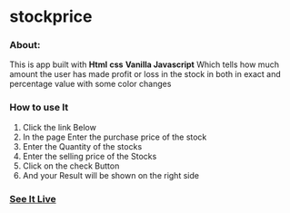 # stockprice
### About:
This is app built with **Html** **css** **Vanilla Javascript** Which tells how much amount the user has made profit or loss in the stock in both in exact and percentage value with some color changes

### How to use It
1. Click the link Below
2. In the page Enter the purchase price of the stock
3. Enter the Quantity of the stocks
4. Enter the selling price of the Stocks
5. Click on the check Button
6. And your Result will be shown on the right side 
### [See It Live](https://stockprofit.netlify.app/)
